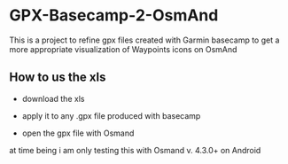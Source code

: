 # GPX-Basecamp-2-OsmAnd
This is a project to refine gpx files created with Garmin basecamp to get a more appropriate visualization of Waypoints icons on OsmAnd

## How to us the xls

- download the xls

- apply it to any .gpx file produced with basecamp

- open the gpx file with Osmand

at time being i am only testing this with Osmand v. 4.3.0+ on Android
